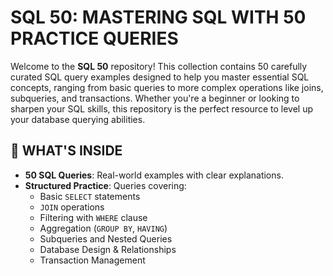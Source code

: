 # SQL 50: MASTERING SQL WITH 50 PRACTICE QUERIES

Welcome to the **SQL 50** repository! This collection contains 50 carefully curated SQL query examples designed to help you master essential SQL concepts, ranging from basic queries to more complex operations like joins, subqueries, and transactions. Whether you're a beginner or looking to sharpen your SQL skills, this repository is the perfect resource to level up your database querying abilities.

## 🚀 WHAT'S INSIDE

- **50 SQL Queries**: Real-world examples with clear explanations.
- **Structured Practice**: Queries covering:
  - Basic `SELECT` statements
  - `JOIN` operations
  - Filtering with `WHERE` clause
  - Aggregation (`GROUP BY`, `HAVING`)
  - Subqueries and Nested Queries
  - Database Design & Relationships
  - Transaction Management

